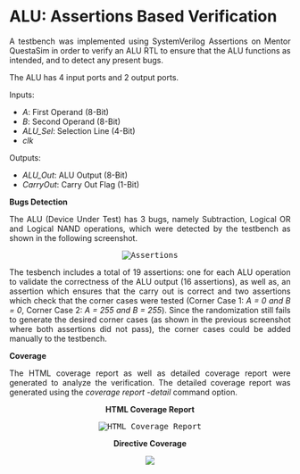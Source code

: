 # ALU: Assertions Based Verification
<p align = "justify">A testbench was implemented using SystemVerilog Assertions on Mentor QuestaSim in order to verify an ALU RTL to ensure that the ALU functions as intended, and to detect any present bugs.</p>

<p align = "justify">The ALU has 4 input ports and 2 output ports.</p>
<p align = "justify">
Inputs:
  <ul>
  <li><i>A</i>: First Operand (8-Bit)</li>
  <li><i>B</i>: Second Operand (8-Bit)</li>
  <li><i>ALU_Sel</i>: Selection Line (4-Bit)</li>
  <li><i>clk</i></li>
  </ul>
  </p>
<p align = "justify">
Outputs:
  <ul>
  <li><i>ALU_Out</i>: ALU Output (8-Bit)</li>
  <li><i>CarryOut</i>: Carry Out Flag (1-Bit)</li>
  </ul>
  </p>

<b>Bugs Detection</b>
<p align = "justify">
The ALU (Device Under Test) has 3 bugs, namely Subtraction, Logical OR and Logical NAND operations, which were detected by the testbench as shown in the following screenshot.</p>
<p align = "center">
<kbd><img src="https://github.com/MayaLasheen/SVA-ALU-Verification/assets/137602736/71964df9-4494-49ca-8aa7-099a67b5559e" alt="Assertions"/></kbd>
</p>

<p align = "justify">The tesbench includes a total of 19 assertions: one for each ALU operation to validate the correctness of the ALU output (16 assertions), as well as, an assertion which ensures that the carry out is correct and two assertions which check that the corner cases were tested (Corner Case 1: <i>A = 0 and B = 0</i>, Corner Case 2: <i>A = 255 and B = 255</i>). Since the randomization still fails to generate the desired corner cases (as shown in the previous screenshot where both assertions did not pass), the corner cases could be added manually to the testbench.</p>

<b>Coverage</b>
<p align = "justify">  
The HTML coverage report as well as detailed coverage report were generated to analyze the verification. The detailed coverage report was generated using the <i>coverage report -detail</i> command option.
</p>

<p align = "center"><b>HTML Coverage Report</b></p>

<p align = "center">
<kbd><img src="https://github.com/MayaLasheen/SVA-ALU-Verification/assets/137602736/c91020c7-5708-423d-bcb7-1b562f139822" alt="HTML Coverage Report"/></kbd></p> 


<p align = "center"><b>Directive Coverage</b></p>

<p align = "center">
<kbd><img src="https://github.com/MayaLasheen/SVA-ALU-Verification/assets/137602736/9eff5c30-c155-457c-b79c-ac76e5679d3d" alt"Detailed Coverage Report"/></kbd></p> 
 
